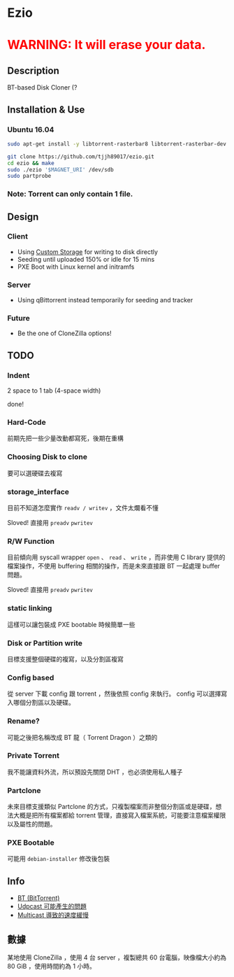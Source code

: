 # Ezio

<h1><font color="red">WARNING: It will erase your data.</font></h1>

## Description

BT-based Disk Cloner (?

## Installation & Use

### Ubuntu 16.04

```bash
sudo apt-get install -y libtorrent-rasterbar8 libtorrent-rasterbar-dev

git clone https://github.com/tjjh89017/ezio.git
cd ezio && make
sudo ./ezio '$MAGNET_URI' /dev/sdb
sudo partprobe
```

### Note: Torrent can only contain 1 file.

## Design

### Client 

* Using [Custom Storage](http://libtorrent.org/reference-Custom_Storage.html#overview) for writing to disk directly
* Seeding until uploaded 150% or idle for 15 mins
* PXE Boot with Linux kernel and initramfs

### Server

* Using qBittorrent instead temporarily for seeding and tracker

### Future

* Be the one of CloneZilla options!

## TODO

### Indent
2 space to 1 tab (4-space width)

done!

### Hard-Code
前期先把一些少量改動都寫死，後期在重構

### Choosing Disk to clone
要可以選硬碟去複寫

### storage_interface
目前不知道怎麼實作 `readv / writev` ，文件太爛看不懂

Sloved! 直接用 `preadv` `pwritev`

### R/W Function
目前傾向用 syscall wrapper `open` 、 `read` 、 `write` ，而非使用 C library 提供的檔案操作，不使用 buffering 相關的操作，而是未來直接跟 BT 一起處理 buffer 問題。

Sloved! 直接用 `preadv` `pwritev`

### static linking
這樣可以讓包裝成 PXE bootable 時候簡單一些

### Disk or Partition write
目標支援整個硬碟的複寫，以及分割區複寫

### Config based
從 server 下載 config 跟 torrent ，然後依照 config 來執行。 config 可以選擇寫入哪個分割區以及硬碟。

### Rename?
可能之後把名稱改成 BT 龍（ Torrent Dragon ）之類的

### Private Torrent
我不能讓資料外流，所以預設先關閉 DHT ，也必須使用私人種子

### Partclone
未來目標支援類似 Partclone 的方式，只複製檔案而非整個分割區或是硬碟，想法大概是把所有檔案都給 torrent 管理，直接寫入檔案系統，可能要注意檔案權限以及屬性的問題。

### PXE Bootable
可能用 `debian-installer` 修改後包裝

## Info

* [BT (BitTorrent)](https://en.wikipedia.org/wiki/BitTorrent)
* [Udpcast 可能產生的問題](http://newtoypia.blogspot.tw/2015/04/udpcast.html)
* [Multicast 導致的速度緩慢](http://drbl.nchc.org.tw/fine-print.php?path=./faq/1_DRBL_common/49_multicast_slow.faq#49_multicast_slow.faq)

## 數據

某地使用 CloneZilla ，使用 4 台 server ，複製總共 60 台電腦，映像檔大小約為 80 GiB ，使用時間約為 1 小時。
